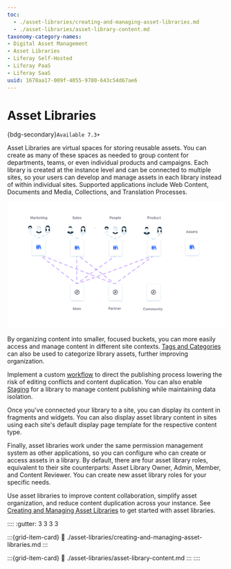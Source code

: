 ```yaml
---
toc:
  - ./asset-libraries/creating-and-managing-asset-libraries.md
  - ./asset-libraries/asset-library-content.md
taxonomy-category-names:
- Digital Asset Management
- Asset Libraries
- Liferay Self-Hosted
- Liferay PaaS
- Liferay SaaS
uuid: 1678aa17-009f-4055-9780-643c54d67ae6
---
```

# Asset Libraries

{bdg-secondary}`Available 7.3+`

Asset Libraries are virtual spaces for storing reusable assets. You can create as many of these spaces as needed to group content for departments, teams, or even individual products and campaigns. Each library is created at the instance level and can be connected to multiple sites, so your users can develop and manage assets in each library instead of within individual sites. Supported applications include Web Content, Documents and Media, Collections, and Translation Processes.

![Asset Libraries are virtual spaces where you can create and store reusable assets for your DXP instance.](./asset-libraries/images/01.png)

By organizing content into smaller, focused buckets, you can more easily access and manage content in different site contexts. [Tags and Categories](./tags-and-categories/organizing-content-with-categories-and-tags.md) can also be used to categorize library assets, further improving organization.

Implement a custom [workflow](../process-automation/workflow/introduction-to-workflow.md) to direct the publishing process lowering the risk of editing conflicts and content duplication. You can also enable [Staging](../site-building/publishing-tools/staging.md) for a library to manage content publishing while maintaining data isolation.

Once you've connected your library to a site, you can display its content in fragments and widgets. You can also display asset library content in sites using each site's default display page template for the respective content type.

Finally, asset libraries work under the same permission management system as other applications, so you can configure who can create or access assets in a library. By default, there are four asset library roles, equivalent to their site counterparts: Asset Library Owner, Admin, Member, and Content Reviewer. You can create new asset library roles for your specific needs.

Use asset libraries to improve content collaboration, simplify asset organization, and reduce content duplication across your instance. See [Creating and Managing Asset Libraries](./asset-libraries/creating-and-managing-asset-libraries.md) to get started with asset libraries.

::::
:gutter: 3 3 3 3

:::{grid-item-card} 
:link: ./asset-libraries/creating-and-managing-asset-libraries.md
:::

:::{grid-item-card} 
:link: ./asset-libraries/asset-library-content.md
:::
::::
